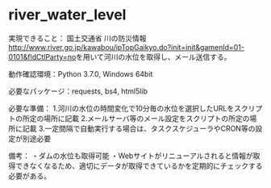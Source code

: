 # river_water_level

実現できること：
国土交通省 川の防災情報<http://www.river.go.jp/kawabou/ipTopGaikyo.do?init=init&gamenId=01-0101&fldCtlParty=no>を用いて河川の水位を取得し、メール送信する。

動作確認環境：Python 3.7.0, Windows 64bit

必要なパッケージ：requests, bs4, html5lib

必要な準備：
1.河川の水位の時間変化で10分毎の水位を選択したURLをスクリプトの所定の場所に記載
2.メールサーバ等のメール設定をスクリプトの所定の場所に記載
3.一定間隔で自動実行する場合は、タスクスケジューラやCRON等の設定が別途必要

備考：
・ダムの水位も取得可能
・Webサイトがリニューアルされると情報が取得できなくなるため、適切にデータが取得できているかを定期的にチェックする必要がある。
